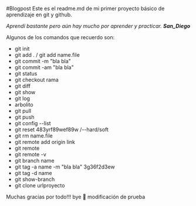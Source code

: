 #Blogpost
Este es el readme.md de mi primer proyecto básico de aprendizaje en git y github.

*Aprendí bastante pero aún hay mucho por aprender y practicar.* ***San_Diego***

Algunos de los comandos que recuerdo son:
- git init
- git add . / git add name.file
- git commit -m "bla bla"
- git commit -am "bla bla"
- git status
- git checkout rama
- git diff 
- git show
- git log
- arbolito
- git pull
- git push
- git config --list
- git reset 483yrf89wef89w /--hard/soft
- git rm name.file
- git remote add origin link
- git remote
- git remote -v
- git branch name
- git tag -a name -m "bla bla" 3g36f2d3ew
- git tag -d name
- git show-branch
- git clone urlproyecto

Muchas gracias por todo!!!
bye 🐧
modificación de prueba